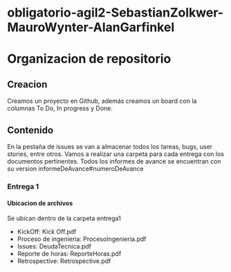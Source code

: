 # obligatorio-agil2-SebastianZolkwer-MauroWynter-AlanGarfinkel


# Organizacion de repositorio

## Creacion
Creamos un proyecto en Github, además creamos un board con la columnas To Do, In progress y Done.


## Contenido
En la pestaña de issues se van a almacenar todos los  tareas, bugs, user stories, entre otros.
Vamos a realizar una carpeta para cada entrega con los documentos pertinentes.
Todos los informes de avance se encuentran con su version informeDeAvance#numeroDeAvance
### Entrega 1
#### Ubicacion de archivos
Se ubican dentro de la carpeta entrega1
<ul>
  <li>KickOff: Kick Off.pdf</li>
  <li>Proceso de ingenieria:  ProcesoIngenieria.pdf</li>
  <li>Issues: DeudaTecnica.pdf</li>
  <li>Reporte de horas: ReporteHoras.pdf</li>
  <li> Retrospective: Retrospective.pdf</li>
  </ul>



